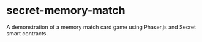# secret-memory-match

A demonstration of a memory match card game using Phaser.js and Secret smart contracts.

